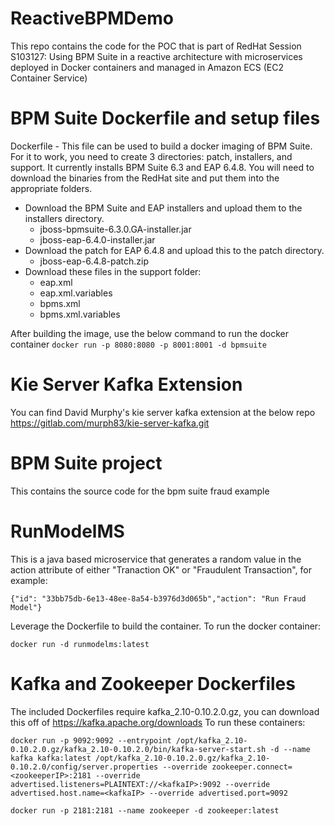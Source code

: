 # ReactiveBPMDemo

This repo contains the code for the POC that is part of RedHat Session S103127:  Using BPM Suite in a reactive architecture with microservices deployed in Docker containers and managed in Amazon ECS (EC2 Container Service)


# BPM Suite Dockerfile and setup files
Dockerfile - This file can be used to build a docker imaging of BPM Suite.
For it to work, you need to create 3 directories:  patch, installers, and support.
It currently installs BPM Suite 6.3 and EAP 6.4.8.
You will need to download the binaries from the RedHat site and put them into the appropriate folders.

* Download the BPM Suite and EAP installers and upload them to the installers directory.
   * jboss-bpmsuite-6.3.0.GA-installer.jar
   * jboss-eap-6.4.0-installer.jar
* Download the patch for EAP 6.4.8 and upload this to the patch directory.
   * jboss-eap-6.4.8-patch.zip
* Download these files in the support folder:
    * eap.xml
    * eap.xml.variables
    * bpms.xml
    * bpms.xml.variables

After building the image, use the below command to run the docker container
```docker run -p 8080:8080 -p 8001:8001 -d bpmsuite```

# Kie Server Kafka Extension
You can find David Murphy's kie server kafka extension at the below repo
https://gitlab.com/murph83/kie-server-kafka.git

# BPM Suite project
This contains the source code for the bpm suite fraud example 

# RunModelMS
This is a java based microservice that generates a random value in the action attribute of either "Tranaction OK" or "Fraudulent Transaction", for example:

  ```{"id": "33bb75db-6e13-48ee-8a54-b3976d3d065b","action": "Run Fraud Model"}```

Leverage the Dockerfile to build the container.
To run the docker container:

  ```docker run -d runmodelms:latest```

# Kafka and Zookeeper Dockerfiles
The included Dockerfiles require kafka_2.10-0.10.2.0.gz, you can download this off of https://kafka.apache.org/downloads
To run these containers:

  ```docker run -p 9092:9092 --entrypoint /opt/kafka_2.10-0.10.2.0.gz/kafka_2.10-0.10.2.0/bin/kafka-server-start.sh -d --name kafka kafka:latest /opt/kafka_2.10-0.10.2.0.gz/kafka_2.10-0.10.2.0/config/server.properties --override zookeeper.connect=<zookeeperIP>:2181 --override advertised.listeners=PLAINTEXT://<kafkaIP>:9092 --override advertised.host.name=<kafkaIP> --override advertised.port=9092```
  
  ```docker run -p 2181:2181 --name zookeeper -d zookeeper:latest```




